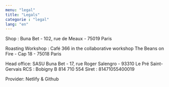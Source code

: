 ```yaml
---
menu: "legal"
title: "Legals"
categorie : "legal"
lang: "en"
---
```

Shop : Buna Bet - 102, rue de Meaux - 75019 Paris

Roasting Workshop : Café 366 in the collaborative workshop The Beans on Fire - Cap 18 - 75018 Paris

Head office:
SASU Buna Bet - 17, rue Roger Salengro - 93310 Le Pré Saint-Gervais
RCS : Bobigny B 814 710 554
Siret : 81471055400019

Provider: Netlify & Github
